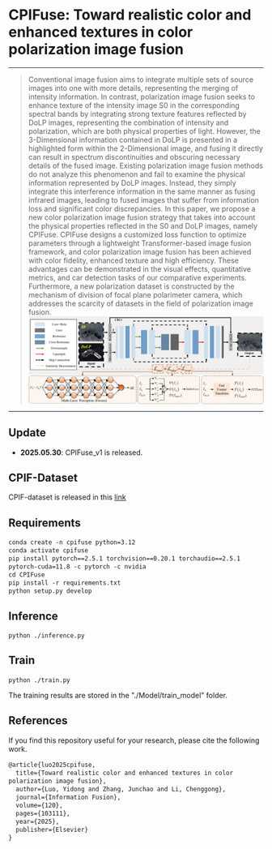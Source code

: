 # CPIFuse: Toward realistic color and enhanced textures in color polarization image fusion

---
>Conventional image fusion aims to integrate multiple sets of source images into one with more details, representing the merging of intensity information. In contrast, polarization image fusion seeks to enhance texture of the intensity image S0 in the corresponding spectral bands by integrating strong texture features reflected by DoLP images, representing the combination of intensity and polarization, which are both physical properties of light. However, the 3-Dimensional information contained in DoLP is presented in a highlighted form within the 2-Dimensional image, and fusing it directly can result in spectrum discontinuities and obscuring necessary details of the fused image. Existing polarization image fusion methods do not analyze this phenomenon and fail to examine the physical information represented by DoLP images. Instead, they simply integrate this interference information in the same manner as fusing infrared images, leading to fused images that suffer from information loss and significant color discrepancies. In this paper, we propose a new color polarization image fusion strategy that takes into account the physical properties reflected in the S0 and DoLP images, namely CPIFuse. CPIFuse designs a customized loss function to optimize parameters through a lightweight Transformer-based image fusion framework, and color polarization image fusion has been achieved with color fidelity, enhanced texture and high efficiency. These advantages can be demonstrated in the visual effects, quantitative metrics, and car detection tasks of our comparative experiments. Furthermore, a new polarization dataset is constructed by the mechanism of division of focal plane polarimeter camera, which addresses the scarcity of datasets in the field of polarization image fusion.
><img src="./assets/framework.png" align="middle" width="800">
---

## Update
- **2025.05.30**: CPIFuse_v1 is released.

## CPIF-Dataset
CPIF-dataset is released in this [link](https://pan.baidu.com/s/1TBPooiN_YhYvdm9zdEBZNw?pwd=2025)

## Requirements
```
conda create -n cpifuse python=3.12
conda activate cpifuse
pip install pytorch==2.5.1 torchvision==0.20.1 torchaudio==2.5.1 pytorch-cuda=11.8 -c pytorch -c nvidia
cd CPIFuse
pip install -r requirements.txt
python setup.py develop
```

## Inference
```
python ./inference.py
```

## Train
```
python ./train.py
```
The training results are stored in the "./Model/train_model" folder.

## References
If you find this repository useful for your research, please cite the following work.
```
@article{luo2025cpifuse,
  title={Toward realistic color and enhanced textures in color polarization image fusion},
  author={Luo, Yidong and Zhang, Junchao and Li, Chenggong},
  journal={Information Fusion},
  volume={120},
  pages={103111},
  year={2025},
  publisher={Elsevier}
}
